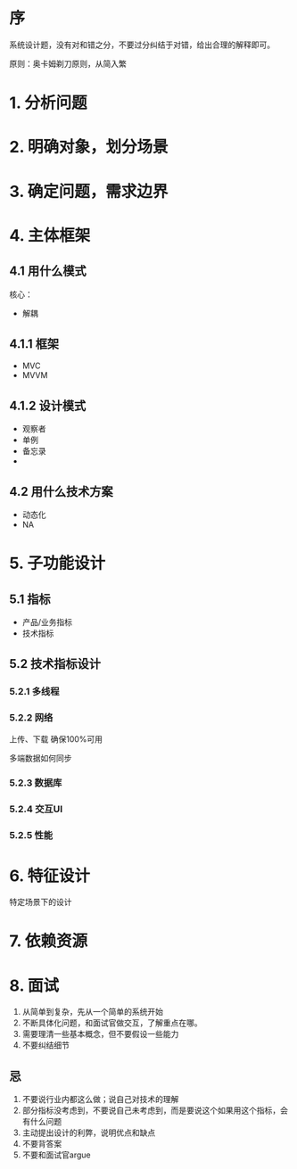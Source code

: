 # 序

系统设计题，没有对和错之分，不要过分纠结于对错，给出合理的解释即可。

原则：奥卡姆剃刀原则，从简入繁

# 1. 分析问题

# 2. 明确对象，划分场景

# 3. 确定问题，需求边界

# 4. 主体框架

## 4.1 用什么模式

核心：

- 解耦

## 4.1.1 框架

- MVC
- MVVM

## 4.1.2 设计模式

- 观察者
- 单例
- 备忘录
- 

## 4.2 用什么技术方案

- 动态化
- NA

# 5. 子功能设计

## 5.1 指标

- 产品/业务指标
- 技术指标

## 5.2 技术指标设计

### 5.2.1 多线程

### 5.2.2 网络

上传、下载 确保100%可用

多端数据如何同步

### 5.2.3 数据库



### 5.2.4 交互UI

### 5.2.5 性能

# 6. 特征设计

特定场景下的设计

# 7. 依赖资源



# 8. 面试

1. 从简单到复杂，先从一个简单的系统开始
2. 不断具体化问题，和面试官做交互，了解重点在哪。
3. 需要理清一些基本概念，但不要假设一些能力
4. 不要纠结细节



## 忌

1. 不要说行业内都这么做；说自己对技术的理解
2. 部分指标没考虑到，不要说自己未考虑到，而是要说这个如果用这个指标，会有什么问题
3. 主动提出设计的利弊，说明优点和缺点
4. 不要背答案
5. 不要和面试官argue

